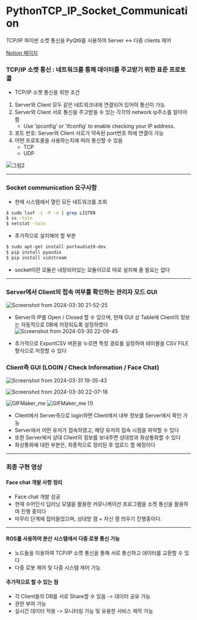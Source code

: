 # PythonTCP_IP_Socket_Communication
TCP/IP 파이썬 소켓 통신을 PyQt6를 사용하여 Server &lt;-> 다중 clients 제어 

[Notion 페이지](https://www.notion.so/Socket-54efa9e71a1b488d86bb40fdda881bb1)

### TCP/IP 소켓 통신 :  네트워크를 통해 데이터를 주고받기 위한 표준 프로토콜

- TCP/IP 소켓 통신을 위한 조건
1. Server와 Client 모두 같은 네트워크내에 연결되어 있어야 통신이 가능
2. Server와 Client 서로 통신을 주고받을 수 있는 각각의 network ip주소를 알아야 함
   - Use 'ipconfig' or 'ifconfig' to enable checking your IP address.
3. 포트 번호: Server와 Client 서로가 약속된 port번호 하에 연결이 가능
4. 어떤 프로토콜을 사용하는지에 따라 통신할 수 있음
   - TCP
   - UDP

![그림2](https://github.com/AUTO-KKYU/PythonTCP_IP_Socket_Communication/assets/118419026/1f7047d0-e5cb-4a4f-8caa-af7a0e09885e)

---
### Socket communication 요구사항
-  현재 시스템에서 열린 모든 네트워크를 조회
```sh
$ sudo lsof -i -P -n | grep LISTEN
$ ss -tuln
$ netstat -tuln
```
- 추가적으로 설치해야 할 부분
```sh
$ sudo apt-get install portaudio19-dev
$ pip install pyaudio
$ pip install vidstream
```

- socket이란 모듈은 내장되어있는 모듈이므로 따로 설치해 줄 필요는 없다

---

### Server에서 Client의 접속 여부를 확인하는 관리자 모드 GUI
![Screenshot from 2024-03-30 21-52-25](https://github.com/AUTO-KKYU/PythonTCP_IP_Socket_Communication/assets/118419026/ad331e07-2f74-41b0-931e-7aaec9b69c2a)

- Server의 IP를 Open / Closed 할 수 있으며, 현재 GUI 상 Table에 Client의 정보는 자동적으로 DB에 저장되도록 설정하였다
![Screenshot from 2024-03-30 22-09-45](https://github.com/AUTO-KKYU/PythonTCP_IP_Socket_Communication/assets/118419026/39f6b4c5-a9d8-4391-8247-9d0c2c7fdfa4)

- 추가적으로 ExportCSV 버튼을 누르면 특정 경로를 설정하여 테이블을 CSV FILE 형식으로 저장할 수 있다

### Client측 GUI (LOGIN / Check Information / Face Chat)
![Screenshot from 2024-03-31 19-35-43](https://github.com/AUTO-KKYU/PythonTCP_IP_Socket_Communication/assets/118419026/237edac4-48ab-4000-97c6-7a0a31951233)

![Screenshot from 2024-03-30 22-07-18](https://github.com/AUTO-KKYU/PythonTCP_IP_Socket_Communication/assets/118419026/929bd5e0-139f-48ea-aabe-3b80f5159184)

![GIFMaker_me](https://github.com/AUTO-KKYU/PythonTCP_IP_Socket_Communication/assets/118419026/892624a1-2283-45eb-bef5-25b811f3c4e4) 
![GIFMaker_me (1)](https://github.com/AUTO-KKYU/PythonTCP_IP_Socket_Communication/assets/118419026/f6a5bbc9-7b9c-4aec-bdaf-ddaa6937398f)


- Client에서 Server측으로 login하면 Client에서 내부 정보를 Server에서 확인 가능
- Server에서 어떤 유저가 접속하였고, 해당 유저의 접속 시점을 파악할 수 있다
- 또한 Server에서 상대 Client의 정보를 보내주면 상대방과 화상통화할 수 있다
- 화상통화에 대한 부분은, 최종적으로 정리된 후 업로드 할 예정이다




---

### 최종 구현 영상



#### Face chat 개발 사항 정리
- Face chat 개발 성공
- 현재 수어인식 딥러닝 모델을 활용한 커뮤니케이션 프로그램을 소켓 통신을 활용하여 진행 중이다
- 마무리 단계에 접어들었으며, 상대방 캠 + 자신 캠 띄우기 진행중이다.
---
#### ROS를 사용하여 분산 시스템에서 다중 로봇 통신 가능
- 노드들을 이용하여 TCP/IP 소켓 통신을 통해 서로 통신하고 데이터를 교환할 수 있다
- 다중 로봇 제어 및 다중 시스템 제어 가능

#### 추가적으로 할 수 있는 점
- 각 Client들의 DB를 서로 Share할 수 있음 -> 데이터 공유 가능
- 권한 부여 가능
- 실시간 데이터 적용 -> 모니터링 가능 및 유용한 서비스 제작 가능
